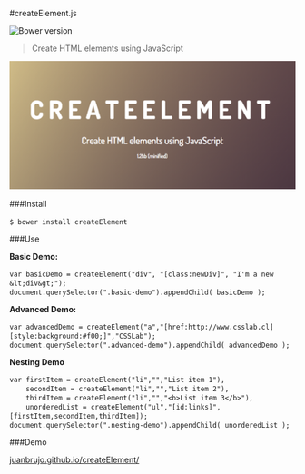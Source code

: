 #createElement.js

![Bower version](https://img.shields.io/bower/v/createElement.svg)

> Create HTML elements using JavaScript

![](https://raw.githubusercontent.com/juanbrujo/createElement/master/demo/images/createElement.png)

###Install

`$ bower install createElement`

###Use

**Basic Demo:**
```
var basicDemo = createElement("div", "[class:newDiv]", "I'm a new &lt;div&gt;");
document.querySelector(".basic-demo").appendChild( basicDemo );
```

**Advanced Demo:**
```
var advancedDemo = createElement("a","[href:http://www.csslab.cl][style:background:#f00;]","CSSLab");
document.querySelector(".advanced-demo").appendChild( advancedDemo );
```

**Nesting Demo**
```
var firstItem = createElement("li","","List item 1"),
    secondItem = createElement("li","","List item 2"),
    thirdItem = createElement("li","","<b>List item 3</b>"),
    unorderedList = createElement("ul","[id:links]",[firstItem,secondItem,thirdItem]);
document.querySelector(".nesting-demo").appendChild( unorderedList );
```

###Demo

[juanbrujo.github.io/createElement/](http://juanbrujo.github.io/createElement/)